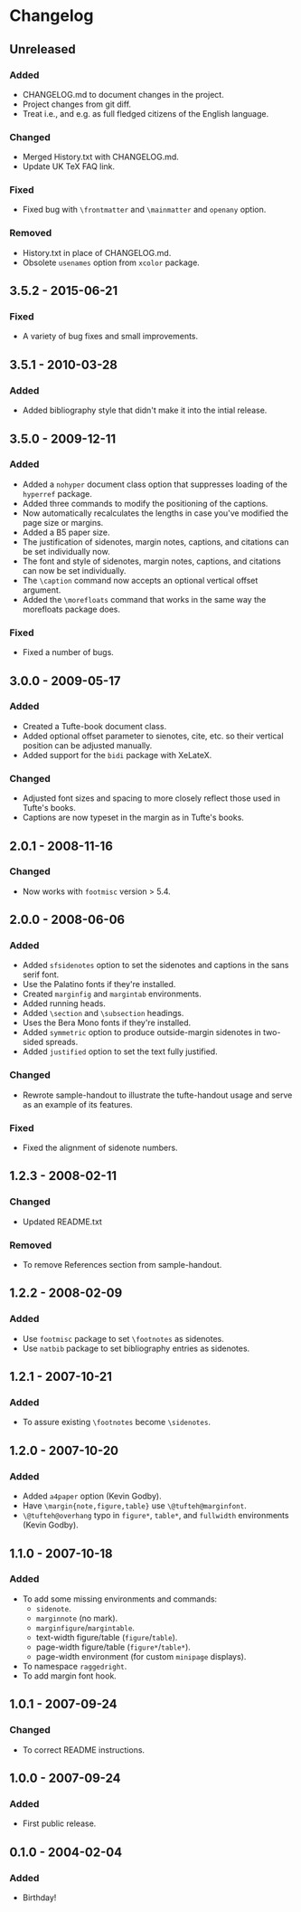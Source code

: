 # Changelog

## Unreleased
### Added
* CHANGELOG.md to document changes in the project.
* Project changes from git diff.
* Treat i.e., and e.g. as full fledged citizens of the English language.

### Changed
* Merged History.txt with CHANGELOG.md.
* Update UK TeX FAQ link.

### Fixed
* Fixed bug with `\frontmatter` and `\mainmatter` and `openany` option.

### Removed
* History.txt in place of CHANGELOG.md.
* Obsolete `usenames` option from `xcolor` package.

## 3.5.2 - 2015-06-21
### Fixed
* A variety of bug fixes and small improvements.

## 3.5.1 - 2010-03-28
### Added
*  Added bibliography style that didn't make it into the intial release.

## 3.5.0 - 2009-12-11
### Added
* Added a `nohyper` document class option that suppresses loading of the
  `hyperref` package.
* Added three commands to modify the positioning of the captions.
* Now automatically recalculates the lengths in case you've modified the page
  size or margins.
* Added a B5 paper size.
* The justification of sidenotes, margin notes, captions, and citations can be
  set individually now.
* The font and style of sidenotes, margin notes, captions, and citations can
  now be set individually.
* The `\caption` command now accepts an optional vertical offset argument.
* Added the `\morefloats` command that works in the same way the morefloats
  package does.

### Fixed
* Fixed a number of bugs.

## 3.0.0 - 2009-05-17
### Added
* Created a Tufte-book document class.
* Added optional offset parameter to sienotes, cite, etc. so their vertical
  position can be adjusted manually.
* Added support for the `bidi` package with XeLateX.

### Changed
* Adjusted font sizes and spacing to more closely reflect those used in
  Tufte's books.
* Captions are now typeset in the margin as in Tufte's books.

## 2.0.1 - 2008-11-16
### Changed
* Now works with `footmisc` version > 5.4.

## 2.0.0 - 2008-06-06
### Added
* Added `sfsidenotes` option to set the sidenotes and captions in the sans
  serif font.
* Use the Palatino fonts if they're installed.
* Created `marginfig` and `margintab` environments.
* Added running heads.
* Added `\section` and `\subsection` headings.
* Uses the Bera Mono fonts if they're installed.
* Added `symmetric` option to produce outside-margin sidenotes in two-sided
  spreads.
* Added `justified` option to set the text fully justified.

### Changed
* Rewrote sample-handout to illustrate the tufte-handout usage and serve as an
  example of its features.

### Fixed
* Fixed the alignment of sidenote numbers.

## 1.2.3 - 2008-02-11
### Changed
* Updated README.txt

### Removed
* To remove References section from sample-handout.

## 1.2.2 - 2008-02-09
### Added
* Use `footmisc` package to set `\footnotes` as sidenotes.
* Use `natbib` package to set bibliography entries as sidenotes.

## 1.2.1 - 2007-10-21
### Added
* To assure existing `\footnotes` become `\sidenotes`.

## 1.2.0 - 2007-10-20
### Added
* Added `a4paper` option (Kevin Godby).
* Have `\margin{note,figure,table}` use `\@tufteh@marginfont`.
* `\@tufteh@overhang` typo in `figure*`, `table*`, and `fullwidth` environments (Kevin Godby).

## 1.1.0 - 2007-10-18
### Added
* To add some missing environments and commands:
  * `sidenote`.
  * `marginnote` (no mark).
  * `marginfigure`/`margintable`.
  * text-width figure/table (`figure`/`table`).
  * page-width figure/table (`figure*`/`table*`).
  * page-width environment (for custom `minipage` displays).
* To namespace `raggedright`.
* To add margin font hook.

## 1.0.1 - 2007-09-24
### Changed
* To correct README instructions.

## 1.0.0 - 2007-09-24
### Added
* First public release.

## 0.1.0 - 2004-02-04
### Added
* Birthday!

